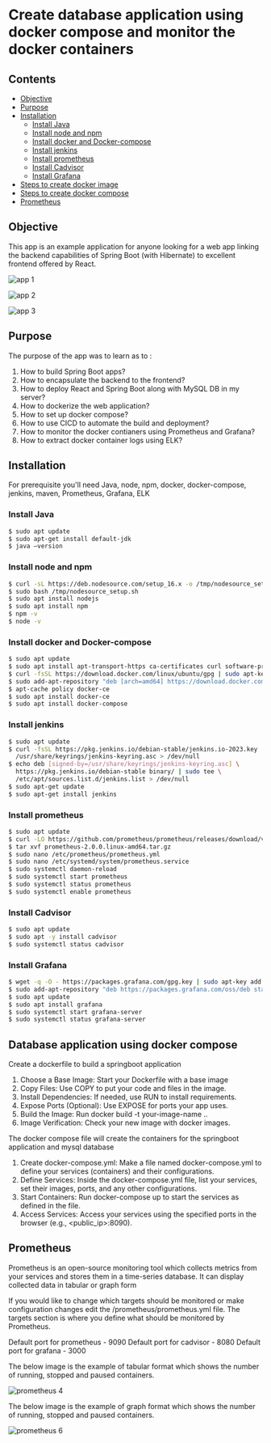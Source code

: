 
# Create database application using docker compose and monitor the docker containers

## Contents

  - [Objective](#Objective)
  - [Purpose](#Purpose)
  - [Installation](#Installation)
       - [Install Java](#Install-Java)
       - [Install node and npm](#Install-node-and-npm)
       - [Install docker and Docker-compose](#Install-docker-and-Docker-compose)
       - [Install jenkins](#Install-jenkins)
       - [Install prometheus](#Install-prometheus)
       - [Install Cadvisor](#Install-Cadvisor)
       - [Install Grafana](#Install-Grafana)
  - [Steps to create docker image](#Create-a-dockerfile-to-build-a-springboot-application)
  - [Steps to create docker compose](#The-docker-compose-file-will-create-the-containers-for-the-springboot-application-and-mysql-database)
  - [Prometheus](#Prometheus)

  
## Objective

This app is an example application for anyone looking for a web app linking the backend capabilities of Spring Boot (with Hibernate) to excellent frontend offered by React. 

![app 1](https://github.com/chitu1629/react-springboot-mysql/assets/108867392/ba08d090-df19-45df-8ae4-e57ebf6c16ec)

![app 2](https://github.com/chitu1629/react-springboot-mysql/assets/108867392/4917632d-8f17-4b39-8f2d-5b0f7e4b9b9e)

![app 3](https://github.com/chitu1629/react-springboot-mysql/assets/108867392/b91cec3a-af08-437e-a64e-cbd971ae7ae8)


## Purpose

The purpose of the app was to learn as to : 

 1. How to build Spring Boot apps?
 2. How to encapsulate the backend to the frontend?
 3. How to deploy React and Spring Boot along with MySQL DB in my server?
 4. How to dockerize the web application?
 5. How to set up docker compose?
 6. How to use CICD to automate the build and deployment?
 7. How to monitor the docker contianers using Prometheus and Grafana?
 8. How to extract docker container logs using ELK?

## Installation

For prerequisite you'll need Java, node, npm, docker, docker-compose, jenkins, maven, Prometheus, Grafana, ELK

### Install Java

```sh
$ sudo apt update 
$ sudo apt-get install default-jdk 
$ java –version 
```
### Install node and npm

```sh
$ curl -sL https://deb.nodesource.com/setup_16.x -o /tmp/nodesource_setup.sh  
$ sudo bash /tmp/nodesource_setup.sh  
$ sudo apt install nodejs
$ sudo apt install npm
$ npm -v
$ node -v  
```

### Install docker and Docker-compose

```sh
$ sudo apt update 
$ sudo apt install apt-transport-https ca-certificates curl software-properties-common 
$ curl -fsSL https://download.docker.com/linux/ubuntu/gpg | sudo apt-key add - 
$ sudo add-apt-repository "deb [arch=amd64] https://download.docker.com/linux/ubuntu focal stable" 
$ apt-cache policy docker-ce 
$ sudo apt install docker-ce
$ sudo apt install docker-compose 
```

### Install jenkins

```sh
$ sudo apt update 
$ curl -fsSL https://pkg.jenkins.io/debian-stable/jenkins.io-2023.key | sudo tee \ 
  /usr/share/keyrings/jenkins-keyring.asc > /dev/null  
$ echo deb [signed-by=/usr/share/keyrings/jenkins-keyring.asc] \ 
  https://pkg.jenkins.io/debian-stable binary/ | sudo tee \ 
  /etc/apt/sources.list.d/jenkins.list > /dev/null  
$ sudo apt-get update  
$ sudo apt-get install jenkins  
```

### Install prometheus

```sh
$ sudo apt update 
$ curl -LO https://github.com/prometheus/prometheus/releases/download/v2.0.0/prometheus-2.0.0.linux-amd64.tar.gz 
$ tar xvf prometheus-2.0.0.linux-amd64.tar.gz 
$ sudo nano /etc/prometheus/prometheus.yml 
$ sudo nano /etc/systemd/system/prometheus.service 
$ sudo systemctl daemon-reload
$ sudo systemctl start prometheus
$ sudo systemctl status prometheus
$ sudo systemctl enable prometheus
```
### Install Cadvisor

```sh
$ sudo apt update 
$ sudo apt -y install cadvisor  
$ sudo systemctl status cadvisor 
```

### Install Grafana

```sh
$ wget -q -O - https://packages.grafana.com/gpg.key | sudo apt-key add -  
$ sudo add-apt-repository "deb https://packages.grafana.com/oss/deb stable main"  
$ sudo apt update  
$ sudo apt install grafana  
$ sudo systemctl start grafana-server  
$ sudo systemctl status grafana-server  
```

## Database application using docker compose

Create a dockerfile to build a springboot application

1. Choose a Base Image: Start your Dockerfile with a base image
2. Copy Files: Use COPY to put your code and files in the image.
3. Install Dependencies: If needed, use RUN to install requirements.
4. Expose Ports (Optional): Use EXPOSE for ports your app uses.
5. Build the Image: Run docker build -t your-image-name ..
6. Image Verification: Check your new image with docker images.
   
The docker compose file will create the containers for the springboot application and mysql database 

1. Create docker-compose.yml: Make a file named docker-compose.yml to define your services (containers) and their configurations.
2. Define Services: Inside the docker-compose.yml file, list your services, set their images, ports, and any other configurations.
3. Start Containers: Run docker-compose up to start the services as defined in the file.
4. Access Services: Access your services using the specified ports in the browser (e.g., <public_ip>:8090).

## Prometheus

Prometheus is an open-source monitoring tool which collects metrics from your services and stores them in a time-series database. It can display collected data in tabular or graph form

If you would like to change which targets should be monitored or make configuration changes edit the /prometheus/prometheus.yml file. The targets section is where you define what should be monitored by Prometheus.

Default port for prometheus - 9090
Default port for cadvisor - 8080
Default port for grafana - 3000

The below image is the example of tabular format which shows the number of running, stopped and paused containers.


![prometheus 4](https://github.com/chitu1629/react-springboot-mysql/assets/108867392/11f6374c-ac72-4f06-afbb-5e5be2014f46)

The below image is the example of graph format which shows the number of running, stopped and paused containers.

![prometheus 6](https://github.com/chitu1629/react-springboot-mysql/assets/108867392/5f274029-0070-427b-a45e-5b327a9be341)

